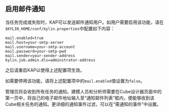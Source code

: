 ## 启用邮件通知

当任务完成或失败时，KAP可以发送邮件通知用户。如用户需要启用该功能，请在`$KYLIN_HOME/conf/kylin.properties`中配置如下内容：

```
mail.enabled=true
mail.host=your-smtp-server
mail.username=your-smtp-account
mail.password=your-smtp-pwd
mail.sender=your-sender-address
kylin.job.admin.dls=adminstrator-address
```

之后请重启KAP以使得上述配置项生效。

如需要停用该功能，请将上述配置项中的`mail.enabled`值设置为`false`。

管理员将会收到所有任务的通知。建模人员和分析师需要在Cube设计器页面中的第一页中，将自己的电子邮件地址输入至“通知邮件列表”框内，便能够收到该Cube相关任务的通知。更详细的通知事件过滤，可以在“需通知的事件”中设置。